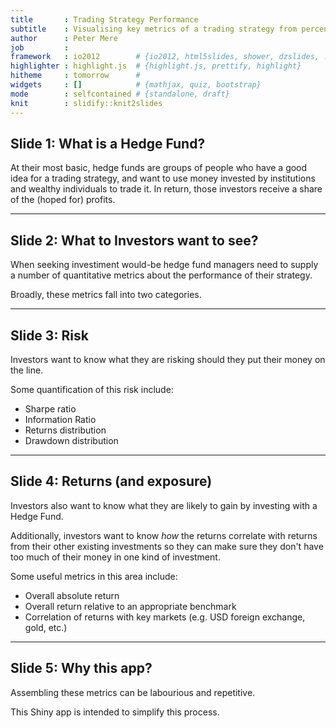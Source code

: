 ```yaml
---
title       : Trading Strategy Performance
subtitle    : Visualising key metrics of a trading strategy from percentage returns data
author      : Peter Mere
job         : 
framework   : io2012        # {io2012, html5slides, shower, dzslides, ...}
highlighter : highlight.js  # {highlight.js, prettify, highlight}
hitheme     : tomorrow      # 
widgets     : []            # {mathjax, quiz, bootstrap}
mode        : selfcontained # {standalone, draft}
knit        : slidify::knit2slides
---
```


## Slide 1: What is a Hedge Fund?

At their most basic, hedge funds are groups of people who have a good idea for a trading strategy, and want to use money invested by institutions and wealthy individuals to trade it.  In return, those investors receive a share of the (hoped for) profits.


---

## Slide 2: What to Investors want to see?

When seeking investiment would-be hedge fund managers need to supply a number of quantitative metrics about the performance of their strategy.

Broadly, these metrics fall into two categories.


---

## Slide 3: Risk

Investors want to know what they are risking should they put their money on the line.

Some quantification of this risk include:

- Sharpe ratio
- Information Ratio
- Returns distribution
- Drawdown distribution


---

## Slide 4: Returns (and exposure)

Investors also want to know what they are likely to gain by investing with a Hedge Fund.

Additionally, investors want to know *how* the returns correlate with returns from their other existing investments so they can make sure they don't have too much of their money in one kind of investment.

Some useful metrics in this area include:

- Overall absolute return
- Overall return relative to an appropriate benchmark
- Correlation of returns with key markets (e.g. USD foreign exchange, gold, etc.)


---

## Slide 5: Why this app?

Assembling these metrics can be labourious and repetitive.

This Shiny app is intended to simplify this process.




